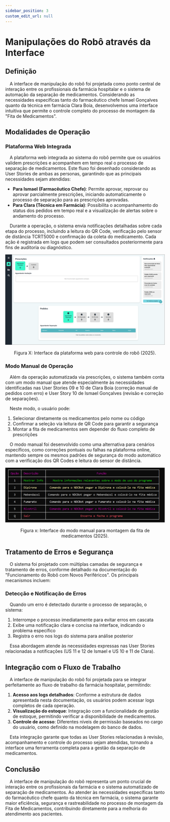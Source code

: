 ```yaml
---
sidebar_position: 3
custom_edit_url: null
---
```


# Manipulações do Robô através da Interface

## Definição

&emsp;A interface de manipulação do robô foi projetada como ponto central de interação entre os profissionais da farmácia hospitalar e o sistema de automação da separação de medicamentos. Considerando as necessidades específicas tanto do farmacêutico chefe Ismael Gonçalves quanto da técnica em farmácia Clara Boia, desenvolvemos uma interface intuitiva que permite o controle completo do processo de montagem da "Fita de Medicamentos".

## Modalidades de Operação

### Plataforma Web Integrada

&emsp;A plataforma web integrada ao sistema do robô permite que os usuários validem prescrições e acompanhem em tempo real o processo de separação de medicamentos. Este fluxo foi desenhado considerando as User Stories de ambas as personas, garantindo que as principais necessidades sejam atendidas:

- **Para Ismael (Farmacêutico Chefe)**: Permite aprovar, reprovar ou aprovar parcialmente prescrições, iniciando automaticamente o processo de separação para as prescrições aprovadas.
- **Para Clara (Técnica em Farmácia)**: Possibilita o acompanhamento do status dos pedidos em tempo real e a visualização de alertas sobre o andamento do processo.

&emsp;Durante a operação, o sistema envia notificações detalhadas sobre cada etapa do processo, incluindo a leitura do QR Code, verificação pelo sensor de distância TCRT5000 e confirmação da coleta do medicamento. Cada ação é registrada em logs que podem ser consultados posteriormente para fins de auditoria ou diagnóstico.

<div style="text-align: center;">

  ![Interface da plataforma web mostrando o painel de controle do robô](../../../../media/PlataformaWeb.png)

</div>

<p style="text-align: center;">Figura X: Interface da plataforma web para controle do robô (2025).</p>


### Modo Manual de Operação

&emsp;Além da operação automatizada via prescrições, o sistema também conta com um modo manual que atende especialmente às necessidades identificadas nas User Stories 09 e 10 de Clara Boia (correção manual de pedidos com erro) e User Story 10 de Ismael Gonçalves (revisão e correção de separações).

&emsp;Neste modo, o usuário pode:

1. Selecionar diretamente os medicamentos pelo nome ou código
2. Confirmar a seleção via leitura de QR Code para garantir a segurança
3. Montar a fita de medicamentos sem depender do fluxo completo de prescrições

&emsp;O modo manual foi desenvolvido como uma alternativa para cenários específicos, como correções pontuais ou falhas na plataforma online, mantendo sempre os mesmos padrões de segurança do modo automático com a verificação dos QR Codes e leitura do sensor de distância.

<div style="text-align: center;">

  ![Interface do modo manual de operação do robô](../../../../media/tabela_cli.png)

</div>

<p style="text-align: center;">Figura x: Interface do modo manual para montagem da fita de medicamentos (2025).</p>


## Tratamento de Erros e Segurança

&emsp;O sistema foi projetado com múltiplas camadas de segurança e tratamento de erros, conforme detalhado na documentação do "Funcionamento do Robô com Novos Periféricos". Os principais mecanismos incluem:

### Detecção e Notificação de Erros

&emsp;Quando um erro é detectado durante o processo de separação, o sistema:

1. Interrompe o processo imediatamente para evitar erros em cascata
2. Exibe uma notificação clara e concisa na interface, indicando o problema específico
3. Registra o erro nos logs do sistema para análise posterior

&emsp;Essa abordagem atende às necessidades expressas nas User Stories relacionadas a notificações (US 11 e 12 de Ismael e US 10 e 11 de Clara).

## Integração com o Fluxo de Trabalho

&emsp;A interface de manipulação do robô foi projetada para se integrar perfeitamente ao fluxo de trabalho da farmácia hospitalar, permitindo:

1. **Acesso aos logs detalhados**: Conforme a estrutura de dados apresentada nesta documentação, os usuários podem acessar logs completos de cada operação.
2. **Visualização do estoque**: Integração com a funcionalidade de gestão de estoque, permitindo verificar a disponibilidade de medicamentos.
3. **Controle de acesso**: Diferentes níveis de permissão baseados no cargo do usuário, como definido na modelagem do banco de dados.

&emsp;Esta integração garante que todas as User Stories relacionadas à revisão, acompanhamento e controle do processo sejam atendidas, tornando a interface uma ferramenta completa para a gestão da separação de medicamentos.

## Conclusão

&emsp;A interface de manipulação do robô representa um ponto crucial de interação entre os profissionais da farmácia e o sistema automatizado de separação de medicamentos. Ao atender às necessidades específicas tanto do farmacêutico chefe quanto da técnica em farmácia, o sistema garante maior eficiência, segurança e rastreabilidade no processo de montagem da Fita de Medicamentos, contribuindo diretamente para a melhoria do atendimento aos pacientes.